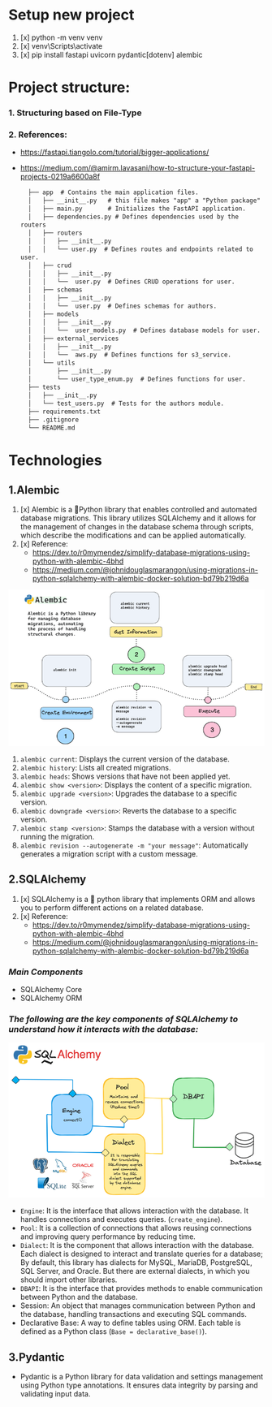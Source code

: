 # Setup new project

1. [x] python -m venv venv
2. [x] venv\Scripts\activate
3. [x] pip install fastapi uvicorn pydantic[dotenv] alembic

# **Project structure:**

### 1. Structuring based on File-Type
### 2. **References**:

* https://fastapi.tiangolo.com/tutorial/bigger-applications/
* https://medium.com/@amirm.lavasani/how-to-structure-your-fastapi-projects-0219a6600a8f


        ├── app  # Contains the main application files.
        │   ├── __init__.py   # this file makes "app" a "Python package"
        │   ├── main.py       # Initializes the FastAPI application.
        │   ├── dependencies.py # Defines dependencies used by the routers
        │   ├── routers
        │   │   ├── __init__.py
        │   │   └── user.py  # Defines routes and endpoints related to user.
        │   ├── crud
        │   │   ├── __init__.py
        │   │   └──  user.py  # Defines CRUD operations for user.
        │   ├── schemas
        │   │   ├── __init__.py
        │   │   └──  user.py  # Defines schemas for authors.
        │   ├── models
        │   │   ├── __init__.py
        │   │   └──  user_models.py  # Defines database models for user.
        │   ├── external_services
        │   │   ├── __init__.py
        │   │   └──  aws.py  # Defines functions for s3_service.
        │   └── utils
        │       ├── __init__.py
        │       └── user_type_enum.py  # Defines functions for user.
        ├── tests
        │   ├── __init__.py
        │   └── test_users.py  # Tests for the authors module.
        ├── requirements.txt
        ├── .gitignore
        └── README.md


# Technologies

## 1.Alembic

1. [x] Alembic is a 🐍Python library that enables controlled and automated database migrations. This library utilizes SQLAlchemy and it allows for the management of changes in the database schema through scripts, which describe the modifications and can be applied automatically.
2. [x] Reference:
    - https://dev.to/r0mymendez/simplify-database-migrations-using-python-with-alembic-4bhd
    - https://medium.com/@johnidouglasmarangon/using-migrations-in-python-sqlalchemy-with-alembic-docker-solution-bd79b219d6a

![alembic](./alembic_core.png "alembic")

1. `alembic current`: Displays the current version of the database.
2. `alembic history`: Lists all created migrations.
3. `alembic heads`: Shows versions that have not been applied yet.
4. `alembic show <version>`: Displays the content of a specific migration.
5. `alembic upgrade <version>`: Upgrades the database to a specific version.
6. `alembic downgrade <version>`: Reverts the database to a specific version.
7. `alembic stamp <version>`: Stamps the database with a version without running the migration.
8. `alembic revision --autogenerate -m "your message"`: Automatically generates a migration script with a custom message.

## 2.SQLAlchemy
1. [x] SQLAlchemy is a 🐍 python library that implements ORM and allows you to perform different actions on a related database.
2. [x] Reference: 
   - https://dev.to/r0mymendez/simplify-database-migrations-using-python-with-alembic-4bhd
   - https://medium.com/@johnidouglasmarangon/using-migrations-in-python-sqlalchemy-with-alembic-docker-solution-bd79b219d6a
### _Main Components_

   * SQLAlchemy Core
   * SQLAlchemy ORM

### _The following are the key components of SQLAlchemy to understand how it interacts with the database:_

   ![sqlalchemy](./sqlalchemy.png "sqlalchemy")
   * `Engine`: It is the interface that allows interaction with the database. It handles connections and executes queries. (`create_engine`).
   * `Pool`: It is a collection of connections that allows reusing connections and improving query performance by reducing time.
   * `Dialect`: It is the component that allows interaction with the database. Each dialect is designed to interact and translate queries for a database; By default, this library has dialects for MySQL, MariaDB, PostgreSQL, SQL Server, and Oracle. But there are external dialects, in which you should import other libraries.
   * `DBAPI`: It is the interface that provides methods to enable communication between Python and the database.
   * Session: An object that manages communication between Python and the database, handling transactions and executing SQL commands.
   * Declarative Base: A way to define tables using ORM. Each table is defined as a Python class (`Base = declarative_base()`).

## 3.Pydantic
- Pydantic is a Python library for data validation and settings management using Python type annotations. It ensures data integrity by parsing and validating input data.